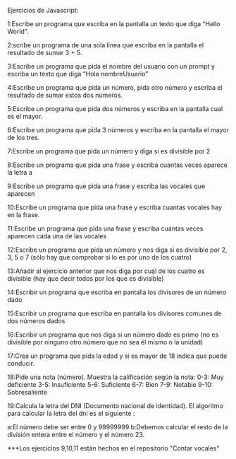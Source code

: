 Ejercicios de Javascript:



1:Escribe un programa que escriba en la pantalla un texto que diga “Hello World”.

2:scribe un programa de una sola línea que escriba en la pantalla el resultado de sumar 3 + 5.

3:Escribe un programa que pida el nombre del usuario con un prompt y escriba un texto que diga “Hola nombreUsuario”

4:Escribe un programa que pida un número, pida otro número y escriba el resultado de sumar estos dos números.

5:Escribe un programa que pida dos números y escriba en la pantalla cual es el mayor.

6:Escribe un programa que pida 3 números y escriba en la pantalla el mayor de los tres.

7:Escribe un programa que pida un número y diga si es divisible por 2

8:Escribe un programa que pida una frase y escriba cuantas veces aparece la letra a

9:Escribe un programa que pida una frase y escriba las vocales que aparecen

10:Escribe un programa que pida una frase y escriba cuantas vocales hay en la frase.

11:Escribe un programa que pida una frase y escriba cuántas veces aparecen cada una de las vocales

12:Escribe un programa que pida un número y nos diga si es divisible por 2, 3, 5 o 7 (sólo hay que comprobar si lo es por uno de los cuatro)

13:Añadir al ejercicio anterior que nos diga por cuál de los cuatro es divisible (hay que decir todos por los que es divisible)

14:Escribir un programa que escriba en pantalla los divisores de un número dado

15:Escribir un programa que escriba en pantalla los divisores comunes de dos números dados

16:Escribir un programa que nos diga si un número dado es primo (no es divisible por ninguno otro número que no sea él mismo o la unidad)

17:Crea un programa que pida la edad y si es mayor de 18 indica que puede conducir.

18:Pide una nota (número). Muestra la calificación según la nota:
    0-3: Muy deficiente
    3-5: Insuficiente
    5-6: Suficiente
    6-7: Bien
    7-9: Notable
    9-10: Sobresaliente

19:Calcula la letra del DNI (Documento nacional de identidad).
El algoritmo para calcular la letra del dni es el siguiente :

a:El número debe ser entre 0 y 99999999
b:Debemos calcular el resto de la división entera entre el número y el número 23.

***Los ejercicios 9,10,11 están hechos en el repositorio "Contar vocales"
